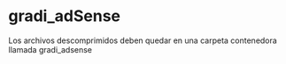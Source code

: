 # gradi_adSense

Los archivos descomprimidos deben quedar en una carpeta contenedora llamada gradi_adsense

